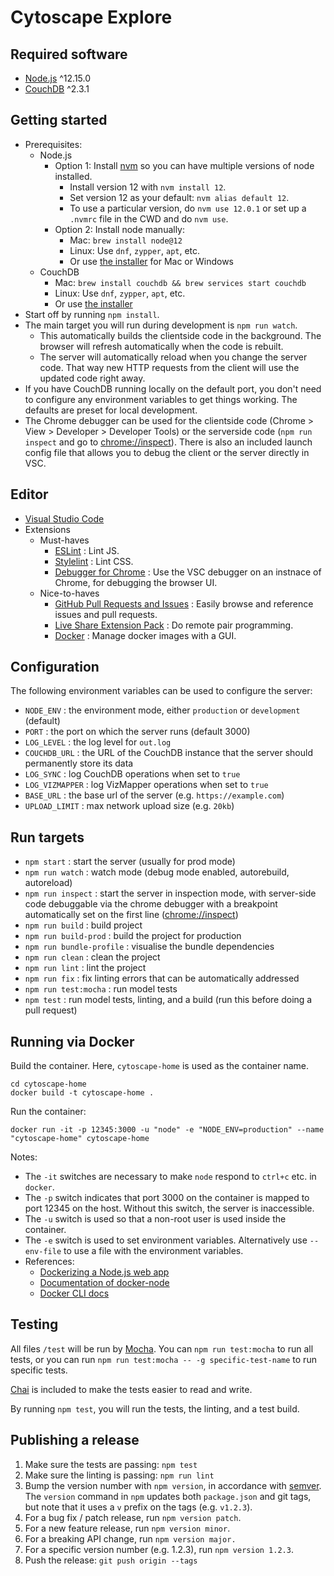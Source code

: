 # Cytoscape Explore


## Required software

- [Node.js](https://nodejs.org/en/) ^12.15.0
- [CouchDB](http://couchdb.apache.org) ^2.3.1


## Getting started

- Prerequisites:
  - Node.js
    - Option 1: Install [nvm](https://github.com/nvm-sh/nvm) so you can have multiple versions of node installed.
      - Install version 12 with `nvm install 12`.
      - Set version 12 as your default: `nvm alias default 12`.
      - To use a particular version, do `nvm use 12.0.1` or set up a `.nvmrc` file in the CWD and do `nvm use`.
    - Option 2: Install node manually:
      - Mac: `brew install node@12`
      - Linux: Use `dnf`, `zypper`, `apt`, etc.
      - Or use [the installer](https://nodejs.org/en/download/) for Mac or Windows
  - CouchDB
    - Mac: `brew install couchdb && brew services start couchdb`
    - Linux: Use `dnf`, `zypper`, `apt`, etc.
    - Or use [the installer](http://couchdb.apache.org)
- Start off by running `npm install`.
- The main target you will run during development is `npm run watch`.
  - This automatically builds the clientside code in the background.  The browser will refresh automatically when the code is rebuilt.
  - The server will automatically reload when you change the server code.  That way new HTTP requests from the client will use the updated code right away.
- If you have CouchDB running locally on the default port, you don't need to configure any environment variables to get things working.  The defaults are preset for local development.
- The Chrome debugger can be used for the clientside code (Chrome > View > Developer > Developer Tools) or the serverside code (`npm run inspect` and go to [chrome://inspect](chrome://inspect)).  There is also an included launch config file that allows you to debug the client or the server directly in VSC.


## Editor
- [Visual Studio Code](https://code.visualstudio.com)
- Extensions
  - Must-haves
    - [ESLint](https://marketplace.visualstudio.com/items?itemName=dbaeumer.vscode-eslint) : Lint JS.
    - [Stylelint](https://marketplace.visualstudio.com/items?itemName=stylelint.vscode-stylelint) : Lint CSS.
    - [Debugger for Chrome](https://marketplace.visualstudio.com/items?itemName=msjsdiag.debugger-for-chrome) : Use the VSC debugger on an instnace of Chrome, for debugging the browser UI.
  - Nice-to-haves
    - [GitHub Pull Requests and Issues](https://marketplace.visualstudio.com/items?itemName=GitHub.vscode-pull-request-github) : Easily browse and reference issues and pull requests.
    - [Live Share Extension Pack](https://marketplace.visualstudio.com/items?itemName=MS-vsliveshare.vsliveshare-pack) : Do remote pair programming.
    - [Docker](https://marketplace.visualstudio.com/items?itemName=ms-azuretools.vscode-docker) : Manage docker images with a GUI.

## Configuration

The following environment variables can be used to configure the server:

- `NODE_ENV` : the environment mode, either `production` or `development` (default)
- `PORT` : the port on which the server runs (default 3000)
- `LOG_LEVEL` : the log level for `out.log`
- `COUCHDB_URL` : the URL of the CouchDB instance that the server should permanently store its data
- `LOG_SYNC` : log CouchDB operations when set to `true`
- `LOG_VIZMAPPER` : log VizMapper operations when set to `true`
- `BASE_URL` : the base url of the server (e.g. `https://example.com`)
- `UPLOAD_LIMIT` : max network upload size (e.g. `20kb`)


## Run targets

- `npm start` : start the server (usually for prod mode)
- `npm run watch` : watch mode (debug mode enabled, autorebuild, autoreload)
- `npm run inspect` : start the server in inspection mode, with server-side code debuggable via the chrome debugger with a breakpoint automatically set on the first line ([chrome://inspect](chrome://inspect))
- `npm run build` : build project
- `npm run build-prod` : build the project for production
- `npm run bundle-profile` : visualise the bundle dependencies
- `npm run clean` : clean the project
- `npm run lint` : lint the project
- `npm run fix` : fix linting errors that can be automatically addressed
- `npm run test:mocha` : run model tests
- `npm test` : run model tests, linting, and a build (run this before doing a pull request)

## Running via Docker

Build the container.  Here, `cytoscape-home` is used as the container name.

```
cd cytoscape-home
docker build -t cytoscape-home .
```

Run the container:

```
docker run -it -p 12345:3000 -u "node" -e "NODE_ENV=production" --name "cytoscape-home" cytoscape-home
```

Notes:

- The `-it` switches are necessary to make `node` respond to `ctrl+c` etc. in `docker`.
- The `-p` switch indicates that port 3000 on the container is mapped to port 12345 on the host.  Without this switch, the server is inaccessible.
- The `-u` switch is used so that a non-root user is used inside the container.
- The `-e` switch is used to set environment variables.  Alternatively use `--env-file` to use a file with the environment variables.
- References:
  - [Dockerizing a Node.js web app](https://nodejs.org/en/docs/guides/nodejs-docker-webapp/)
  - [Documentation of docker-node](https://github.com/nodejs/docker-node)
  - [Docker CLI docs](https://docs.docker.com/engine/reference/commandline/cli/)



## Testing

All files `/test` will be run by [Mocha](https://mochajs.org/).  You can `npm run test:mocha` to run all tests, or you can run `npm run test:mocha -- -g specific-test-name` to run specific tests.

[Chai](http://chaijs.com/) is included to make the tests easier to read and write.

By running `npm test`, you will run the tests, the linting, and a test build.



## Publishing a release

1. Make sure the tests are passing: `npm test`
1. Make sure the linting is passing: `npm run lint`
1. Bump the version number with `npm version`, in accordance with [semver](http://semver.org/).  The `version` command in `npm` updates both `package.json` and git tags, but note that it uses a `v` prefix on the tags (e.g. `v1.2.3`).
  1. For a bug fix / patch release, run `npm version patch`.
  1. For a new feature release, run `npm version minor`.
  1. For a breaking API change, run `npm version major.`
  1. For a specific version number (e.g. 1.2.3), run `npm version 1.2.3`.
1. Push the release: `git push origin --tags`

